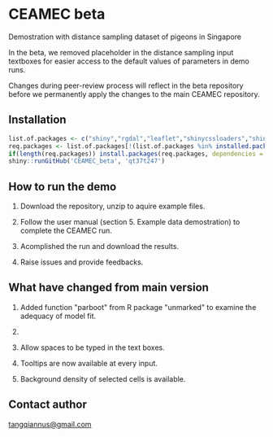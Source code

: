 # CEAMEC beta

Demostration with distance sampling dataset of pigeons in Singapore

In the beta, we removed placeholder in the distance sampling input textboxes for easier access to the default values of parameters in demo runs.

Changes during peer-review process will reflect in the beta repository before we permanently apply the changes to the main CEAMEC repository.  

## Installation

```R
list.of.packages <- c("shiny","rgdal","leaflet","shinycssloaders","shinythemes","tibble","unmarked","DT","data.table","xlsx","rgenoud","htmltools","bsplus")
req.packages <- list.of.packages[!(list.of.packages %in% installed.packages()[,"Package"])]
if(length(req.packages)) install.packages(req.packages, dependencies = TRUE)
shiny::runGitHub('CEAMEC_beta', 'qt37t247')
```

## How to run the demo

1. Download the repository, unzip to aquire example files.

2. Follow the user manual (section 5.	Example data demostration) to complete the CEAMEC run. 

3. Acomplished the run and download the results. 

4. Raise issues and provide feedbacks.

## What have changed from main version

1. Added function "parboot" from R package "unmarked" to examine the adequacy of model fit.

2. 

3. Allow spaces to be typed in the text boxes.

4. Tooltips are now available at every input.

5. Background density of selected cells is available.  

## Contact author

tangqiannus@gmail.com
